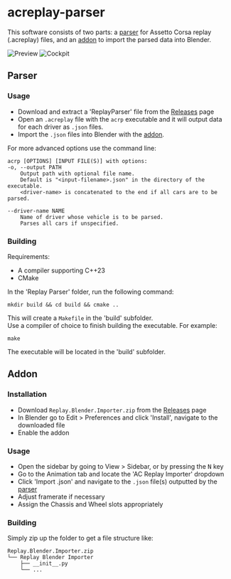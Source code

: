 # acreplay-parser
This software consists of two parts: a [parser](#parser) for Assetto Corsa replay (.acreplay) files, and an [addon](#addon) to import the parsed data into Blender.

![Preview](https://github.com/abchouhan/acreplay-parser/assets/21346078/a9b80a66-d797-4846-9450-b21c15aa8d82)
![Cockpit](https://github.com/abchouhan/acreplay-parser/assets/21346078/0fc20366-2266-4adc-a2c3-939e418b9602)

## Parser
### Usage
- Download and extract a 'ReplayParser' file from the [Releases](https://github.com/abchouhan/acreplay-parser/releases) page
- Open an `.acreplay` file with the `acrp` executable and it will output data for each driver as `.json` files.
- Import the `.json` files into Blender with the [addon](#addon).

For more advanced options use the command line:
```
acrp [OPTIONS] [INPUT FILE(S)] with options:
-o, --output PATH
    Output path with optional file name.
    Default is "<input-filename>.json" in the directory of the executable.
    <driver-name> is concatenated to the end if all cars are to be parsed.

--driver-name NAME
    Name of driver whose vehicle is to be parsed.
    Parses all cars if unspecified.
```
### Building
Requirements:
- A compiler supporting C++23
- CMake

In the 'Replay Parser' folder, run the following command:
```
mkdir build && cd build && cmake ..
```
This will create a `Makefile` in the 'build' subfolder.
<br>
Use a compiler of choice to finish building the executable. For example:
```
make
```
The executable will be located in the 'build' subfolder.

## Addon
### Installation
- Download `Replay.Blender.Importer.zip` from the [Releases](https://github.com/abchouhan/acreplay-parser/releases) page
- In Blender go to Edit > Preferences and click 'Install', navigate to the downloaded file
- Enable the addon

### Usage
- Open the sidebar by going to View > Sidebar, or by pressing the <kbd>N</kbd> key
- Go to the Animation tab and locate the 'AC Replay Importer' dropdown
- Click 'Import .json' and navigate to the `.json` file(s) outputted by the [parser](#parser)
- Adjust framerate if necessary
- Assign the Chassis and Wheel slots appropriately <!-- TODO add video -->

### Building
Simply zip up the folder to get a file structure like:
```
Replay.Blender.Importer.zip
└── Replay Blender Importer
    ├── __init__.py
    └── ...
```
